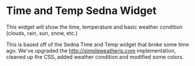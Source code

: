 # Time and Temp Sedna Widget

This widget will show the time, temperature and basic weather condition (clouds, rain, sun, snow, etc.)


This is based off of the Sedna Time and Temp widget that broke some time ago. We've upgraded the http://simpleweatherjs.com implementation, cleaned up the CSS, added weather condition and modified some colors.